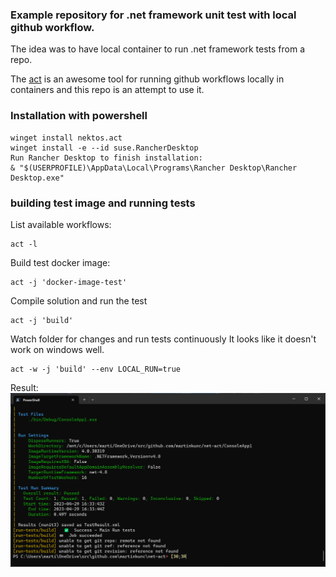 ### Example repository for .net framework unit test with local github workflow.

The idea was to have local container to run .net framework tests from a repo.

The [act](https://github.com/nektos/act) is an awesome tool for running github workflows locally in containers and this repo is an attempt to use it.
 
### Installation with powershell
```
winget install nektos.act
winget install -e --id suse.RancherDesktop
Run Rancher Desktop to finish installation:
& "$(USERPROFILE)\AppData\Local\Programs\Rancher Desktop\Rancher Desktop.exe"
```

### building test image and running tests

List available workflows:
```
act -l
```

Build test docker image:
```
act -j 'docker-image-test'
```


Compile solution and run the test
```
act -j 'build'
```

Watch folder for changes and run tests continuously
It looks like it doesn't work on windows well.

```
act -w -j 'build' --env LOCAL_RUN=true
```


Result:
<img src='assets/result.png'>
